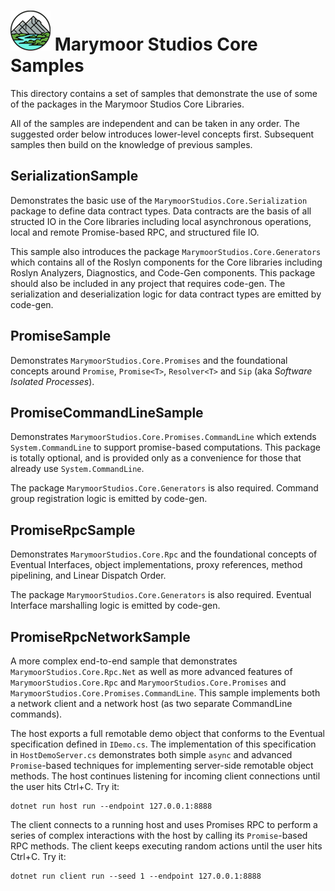 # ![Logo](../Images/Marymoor%20Studios%20Logo%20NM%2064x64.png) Marymoor Studios Core Samples 

This directory contains a set of samples that demonstrate the use of some of the packages in the Marymoor Studios 
Core Libraries.

All of the samples are independent and can be taken in any order.  The suggested order below introduces lower-level 
concepts first.  Subsequent samples then build on the knowledge of previous samples.

## SerializationSample
Demonstrates the basic use of the `MarymoorStudios.Core.Serialization` package to define data contract types.  Data
contracts are the basis of all structed IO in the Core libraries including local asynchronous operations, local and
remote Promise-based RPC, and structured file IO.

This sample also introduces the package `MarymoorStudios.Core.Generators` which contains all of the Roslyn components
for the Core libraries including Roslyn Analyzers, Diagnostics, and Code-Gen components.  This package should also be
included in any project that requires code-gen.  The serialization and deserialization logic for data contract
types are emitted by code-gen.

## PromiseSample
Demonstrates `MarymoorStudios.Core.Promises` and the foundational concepts around `Promise`, `Promise<T>`, `Resolver<T>`
and `Sip` (aka _Software Isolated Processes_).

## PromiseCommandLineSample
Demonstrates `MarymoorStudios.Core.Promises.CommandLine` which extends `System.CommandLine` to support promise-based
computations.  This package is totally optional, and is provided only as a convenience for those that already use
`System.CommandLine`.

The package `MarymoorStudios.Core.Generators` is also required.  Command group registration logic is emitted by
code-gen.

## PromiseRpcSample
Demonstrates `MarymoorStudios.Core.Rpc` and the foundational concepts of Eventual Interfaces, object implementations, 
proxy references, method pipelining, and Linear Dispatch Order.

The package `MarymoorStudios.Core.Generators` is also required.  Eventual Interface marshalling logic is emitted by
code-gen.

## PromiseRpcNetworkSample
A more complex end-to-end sample that demonstrates `MarymoorStudios.Core.Rpc.Net` as well as more advanced features
of `MarymoorStudios.Core.Rpc` and `MarymoorStudios.Core.Promises` and `MarymoorStudios.Core.Promises.CommandLine`.
This sample implements both a network client and a network host (as two separate CommandLine commands).

The host exports a full remotable demo object that conforms to the Eventual specification defined in `IDemo.cs`.
The implementation of this specification in `HostDemoServer.cs` demonstrates both simple `async` and advanced
`Promise`-based techniques for implementing server-side remotable object methods.  The host continues listening for
incoming client connections until the user hits Ctrl+C.  Try it:

```
dotnet run host run --endpoint 127.0.0.1:8888
```

The client connects to a running host and uses Promises RPC to perform a series of complex interactions with the host
by calling its `Promise`-based RPC methods.  The client keeps executing random actions until the user hits Ctrl+C.  Try
it:

```
dotnet run client run --seed 1 --endpoint 127.0.0.1:8888
```